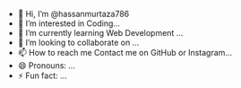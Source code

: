 - 👋 Hi, I’m @hassanmurtaza786
- 👀 I’m interested in Coding...
- 🌱 I’m currently learning Web Development ...
- 💞️ I’m looking to collaborate on ...
- 📫 How to reach me  Contact me on GitHub or Instagram...
- 😄 Pronouns: ...
- ⚡ Fun fact: ...

<!---
hassanmurtaza786/hassanmurtaza786 is a ✨ special ✨ repository because its `README.md` (this file) appears on your GitHub profile.
You can click the Preview link to take a look at your changes.
--->
